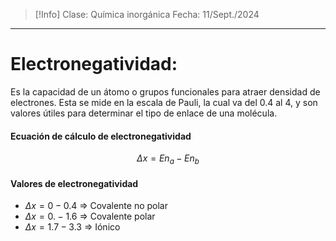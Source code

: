 >[!Info]
>Clase: Química inorgánica
>Fecha: 11/Sept./2024

---
# Electronegatividad:
Es la capacidad de un átomo o grupos funcionales para atraer densidad de electrones.
Esta se mide en la escala de Pauli, la cual va del 0.4 al 4, y son valores útiles para determinar el tipo de enlace de una molécula.

#### Ecuación de cálculo de electronegatividad
$$
\Delta x = En_a - En_b
$$
#### Valores de electronegatividad
- $\Delta x = 0-0.4$ $\Longrightarrow$ Covalente no polar
- $\Delta x = 0.-1.6$ $\Longrightarrow$ Covalente polar
- $\Delta x = 1.7-3.3$ $\Longrightarrow$ Iónico
